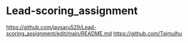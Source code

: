 # Lead-scoring_assignment


https://github.com/jaysaru529/Lead-scoring_assignment/edit/main/README.md
https://github.com/Tajmulhu
